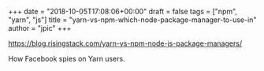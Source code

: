 +++
date = "2018-10-05T17:08:06+00:00"
draft = false
tags = ["npm", "yarn", "js"]
title = "yarn-vs-npm-which-node-package-manager-to-use-in"
author = "jpic"
+++

https://blog.risingstack.com/yarn-vs-npm-node-js-package-managers/

How Facebook spies on Yarn users.

